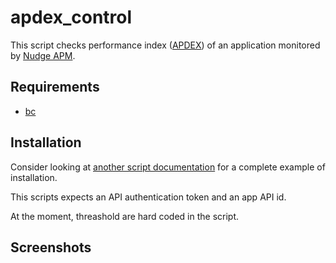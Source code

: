 # apdex_control

This script checks performance index ([APDEX](https://en.wikipedia.org/wiki/Apdex)) of an application monitored by [Nudge APM](https://www.nudge-apm.com).

## Requirements
- [bc](https://www.gnu.org/software/bc/)

## Installation
Consider looking at [another script documentation](transaction_execution_control.md) for a complete example of installation.

This scripts expects an API authentication token and an app API id.

At the moment, threashold are hard coded in the script.


## Screenshots
